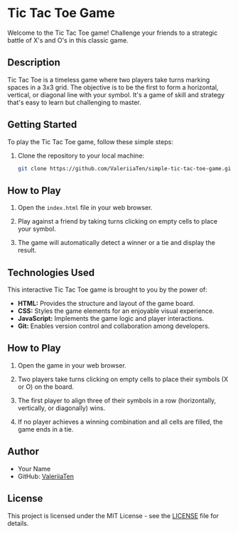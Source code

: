 # Tic Tac Toe Game

Welcome to the Tic Tac Toe game! Challenge your friends to a strategic battle of X's and O's in this classic game.

## Description

Tic Tac Toe is a timeless game where two players take turns marking spaces in a 3x3 grid. The objective is to be the first to form a horizontal, vertical, or diagonal line with your symbol. It's a game of skill and strategy that's easy to learn but challenging to master.

## Getting Started

To play the Tic Tac Toe game, follow these simple steps:

1. Clone the repository to your local machine:

   ```sh
   git clone https://github.com/ValeriiaTen/simple-tic-tac-toe-game.git

## How to Play

1. Open the `index.html` file in your web browser.

2. Play against a friend by taking turns clicking on empty cells to place your symbol.

3. The game will automatically detect a winner or a tie and display the result.

## Technologies Used

This interactive Tic Tac Toe game is brought to you by the power of:

- **HTML:** Provides the structure and layout of the game board.
- **CSS:** Styles the game elements for an enjoyable visual experience.
- **JavaScript:** Implements the game logic and player interactions.
- **Git:** Enables version control and collaboration among developers.

## How to Play

1. Open the game in your web browser.

2. Two players take turns clicking on empty cells to place their symbols (X or O) on the board.

3. The first player to align three of their symbols in a row (horizontally, vertically, or diagonally) wins.

4. If no player achieves a winning combination and all cells are filled, the game ends in a tie.

## Author

- Your Name
- GitHub: [ValeriiaTen](https://github.com/ValeriiaTen)

## License

This project is licensed under the MIT License - see the [LICENSE](LICENSE) file for details.
